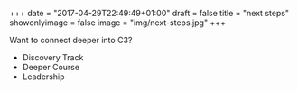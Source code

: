 +++
date = "2017-04-29T22:49:49+01:00"
draft = false
title = "next steps"
showonlyimage = false
image = "img/next-steps.jpg"
+++

Want to connect deeper into C3?
<!--more-->

* Discovery Track
* Deeper Course
* Leadership